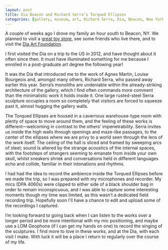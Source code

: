```yaml
---
layout: post
title: Dia Beacon and Richard Serra’s Torqued Ellipses
categories: [gallery, museum, art, Richard Serra, Dia, Beacon, New York]
---
```


A couple of weeks ago I drove my family an hour south to Beacon, NY. We planned to visit a [great toy store](https://www.erikabarratt.com/brickandmortar), see some friends who live there, and to visit the [Dia Art Foundation](https://www.diaart.org/visit/visit-our-locations-sites/dia-beacon-beacon-united-states).<!--more-->

I first visited the Dia on a trip to the US in 2012, and have thought about it often since then. It must have illuminated something for me because I enrolled in a post-graduate art degree the following year!

It was the Dia that introduced me to the work of Agnes Martin, Louise Bourgeois and, amongst many others, Richard Serra, who passed away earlier this year. Serra’s monoliths are undeniable within the already-striking architecture of the gallery, which I find often commands more comment than the minimalistic work it holds inside it. One large rusted-steel Serra sculpture occupies a room so completely that visitors are forced to squeeze past it, almost hugging the gallery walls.

The Torqued Ellipses are housed in a cavernous warehouse-type room with plenty of space to move around them, and the feeling of these works is different—welcoming in contrast to the others’ impenetrability. Serra invites us inside the high walls through openings and maze-like passages, to the center of the ellipses where we are privy to a world seen through the lens of the work itself. The ceiling of the hall is sliced and framed by sweeping arcs of steel; sound is altered by the strange acoustics of the internal spaces, with the footsteps of strangers seeming to emanate from inside your own skull, whilst sneakers shriek and conversations held in different languages echo and collide, familiar in their intonations and rhythms.

I had had the idea to record the ambience inside the Torqued Ellipses before we made the trip, so I was prepared with my microphones and recorder. My mics (DPA 4060s) were clipped to either side of a black shoulder bag in order to remain inconspicuous, and I was able to capture some interesting moments though my time was limited, as this wasn’t a dedicated field recording trip. Hopefully soon I'll have a chance to edit and upload some of the recordings I captured.

I’m looking forward to going back when I can listen to the works over a longer period and be more intentional with my mic positioning, and maybe use a LOM Geophone (if I can get my hands on one) to record the singing of the sculptures. I find more to love in these works, and at the Dia, with each visit I make. With luck it will be a place I return to regularly over the course of my life.
